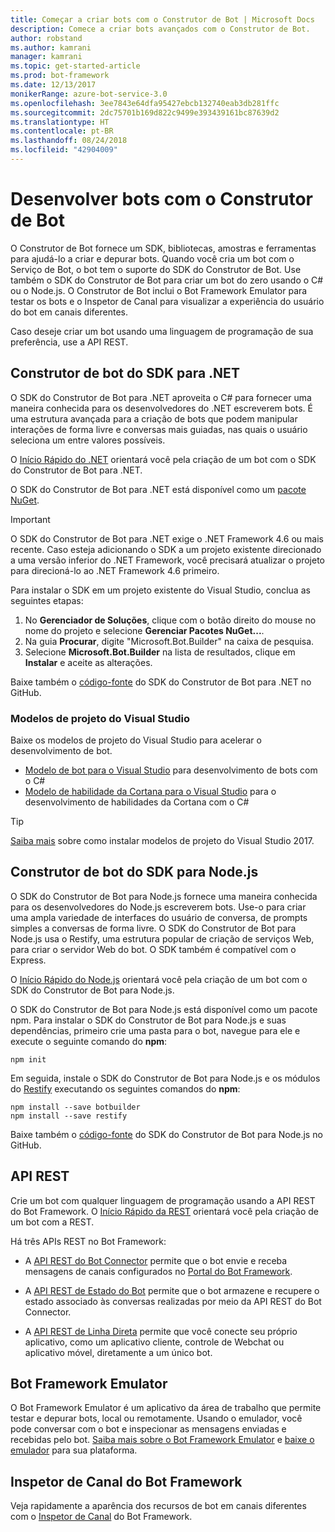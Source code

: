 ```yaml
---
title: Começar a criar bots com o Construtor de Bot | Microsoft Docs
description: Comece a criar bots avançados com o Construtor de Bot.
author: robstand
ms.author: kamrani
manager: kamrani
ms.topic: get-started-article
ms.prod: bot-framework
ms.date: 12/13/2017
monikerRange: azure-bot-service-3.0
ms.openlocfilehash: 3ee7843e64dfa95427ebcb132740eab3db281ffc
ms.sourcegitcommit: 2dc75701b169d822c9499e393439161bc87639d2
ms.translationtype: HT
ms.contentlocale: pt-BR
ms.lasthandoff: 08/24/2018
ms.locfileid: "42904009"
---
```

# <a name="develop-bots-with-bot-builder"></a>Desenvolver bots com o Construtor de Bot



O Construtor de Bot fornece um SDK, bibliotecas, amostras e ferramentas para ajudá-lo a criar e depurar bots. Quando você cria um bot com o Serviço de Bot, o bot tem o suporte do SDK do Construtor de Bot. Use também o SDK do Construtor de Bot para criar um bot do zero usando o C# ou o Node.js. O Construtor de Bot inclui o Bot Framework Emulator para testar os bots e o Inspetor de Canal para visualizar a experiência do usuário do bot em canais diferentes.

Caso deseje criar um bot usando uma linguagem de programação de sua preferência, use a API REST.

## <a name="bot-builder-sdk-for-net"></a>Construtor de bot do SDK para .NET
O SDK do Construtor de Bot para .NET aproveita o C# para fornecer uma maneira conhecida para os desenvolvedores do .NET escreverem bots. É uma estrutura avançada para a criação de bots que podem manipular interações de forma livre e conversas mais guiadas, nas quais o usuário seleciona um entre valores possíveis. 

O [Início Rápido do .NET](~/dotnet/bot-builder-dotnet-quickstart.md) orientará você pela criação de um bot com o SDK do Construtor de Bot para .NET.

O SDK do Construtor de Bot para .NET está disponível como um [pacote NuGet](https://www.nuget.org/packages/Microsoft.Bot.Builder/).

> [!IMPORTANT]
> O SDK do Construtor de Bot para .NET exige o .NET Framework 4.6 ou mais recente. Caso esteja adicionando o SDK a um projeto existente direcionado a uma versão inferior do .NET Framework, você precisará atualizar o projeto para direcioná-lo ao .NET Framework 4.6 primeiro.

Para instalar o SDK em um projeto existente do Visual Studio, conclua as seguintes etapas:

1. No **Gerenciador de Soluções**, clique com o botão direito do mouse no nome do projeto e selecione **Gerenciar Pacotes NuGet...**.
2. Na guia **Procurar**, digite "Microsoft.Bot.Builder" na caixa de pesquisa.
3. Selecione **Microsoft.Bot.Builder** na lista de resultados, clique em **Instalar** e aceite as alterações.

Baixe também o [código-fonte](https://github.com/Microsoft/BotBuilder/tree/master/CSharp) do SDK do Construtor de Bot para .NET no GitHub.

### <a name="visual-studio-project-templates"></a>Modelos de projeto do Visual Studio
Baixe os modelos de projeto do Visual Studio para acelerar o desenvolvimento de bot.

* [Modelo de bot para o Visual Studio][bot-template] para desenvolvimento de bots com o C#
* [Modelo de habilidade da Cortana para o Visual Studio][cortana-template] para o desenvolvimento de habilidades da Cortana com o C#

> [!TIP]
> <a href="/visualstudio/ide/how-to-locate-and-organize-project-and-item-templates" target="_blank">Saiba mais</a> sobre como instalar modelos de projeto do Visual Studio 2017.

## <a name="bot-builder-sdk-for-nodejs"></a>Construtor de bot do SDK para Node.js
O SDK do Construtor de Bot para Node.js fornece uma maneira conhecida para os desenvolvedores do Node.js escreverem bots. Use-o para criar uma ampla variedade de interfaces do usuário de conversa, de prompts simples a conversas de forma livre. O SDK do Construtor de Bot para Node.js usa o Restify, uma estrutura popular de criação de serviços Web, para criar o servidor Web do bot. O SDK também é compatível com o Express. 

O [Início Rápido do Node.js](~/nodejs/bot-builder-nodejs-quickstart.md) orientará você pela criação de um bot com o SDK do Construtor de Bot para Node.js. 

O SDK do Construtor de Bot para Node.js está disponível como um pacote npm. Para instalar o SDK do Construtor de Bot para Node.js e suas dependências, primeiro crie uma pasta para o bot, navegue para ele e execute o seguinte comando do **npm**:

```nodejs
npm init
```

Em seguida, instale o SDK do Construtor de Bot para Node.js e os módulos do <a href="http://restify.com/" target="_blank">Restify</a> executando os seguintes comandos do **npm**:

```nodejs
npm install --save botbuilder
npm install --save restify
```

Baixe também o [código-fonte](https://github.com/Microsoft/BotBuilder/tree/master/Node) do SDK do Construtor de Bot para Node.js no GitHub.

## <a name="rest-api"></a>API REST

Crie um bot com qualquer linguagem de programação usando a API REST do Bot Framework. O [Início Rápido da REST](rest-api/bot-framework-rest-connector-quickstart.md) orientará você pela criação de um bot com a REST.

Há três APIs REST no Bot Framework:

 - A [API REST do Bot Connector][connectorAPI] permite que o bot envie e receba mensagens de canais configurados no [Portal do Bot Framework](https://dev.botframework.com/). 

- A [API REST de Estado do Bot][stateAPI] permite que o bot armazene e recupere o estado associado às conversas realizadas por meio da API REST do Bot Connector.

- A [API REST de Linha Direta][directLineAPI] permite que você conecte seu próprio aplicativo, como um aplicativo cliente, controle de Webchat ou aplicativo móvel, diretamente a um único bot.

## <a name="bot-framework-emulator"></a>Bot Framework Emulator
O Bot Framework Emulator é um aplicativo da área de trabalho que permite testar e depurar bots, local ou remotamente. Usando o emulador, você pode conversar com o bot e inspecionar as mensagens enviadas e recebidas pelo bot. [Saiba mais sobre o Bot Framework Emulator](~/bot-service-debug-emulator.md) e [baixe o emulador](http://emulator.botframework.com) para sua plataforma.

## <a name="bot-framework-channel-inspector"></a>Inspetor de Canal do Bot Framework
Veja rapidamente a aparência dos recursos de bot em canais diferentes com o [Inspetor de Canal](bot-service-channel-inspector.md) do Bot Framework.

[bot-template]: http://aka.ms/bf-bc-vstemplate
[cortana-template]: https://aka.ms/bf-cortanaskill-template


[connectorAPI]: https://docs.botframework.com/en-us/restapi/connector/#navtitle
 
[stateAPI]: https://docs.botframework.com/en-us/restapi/state/#navtitle

[directLineAPI]: https://docs.botframework.com/en-us/restapi/directline3/#navtitle
